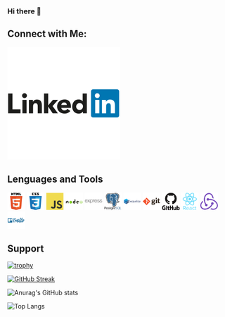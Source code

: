 ### Hi there 👋

<!--
**KailyKinG/KailyKinG** is a ✨ _special_ ✨ repository because its `README.md` (this file) appears on your GitHub profile.

Here are some ideas to get you started:

- 🔭 I’m currently working on ...
- 🌱 I’m currently learning ...
- 👯 I’m looking to collaborate on ...
- 🤔 I’m looking for help with ...
- 💬 Ask me about ...
- 📫 How to reach me: ...
- 😄 Pronouns: ...
- ⚡ Fun fact: ...
-->

## Connect with Me:
[Linkedin]: https://github.com/devicons/devicon/blob/master/icons/linkedin/linkedin-original-wordmark.svg "Logo Linkedin"
[![Linkedin][Linkedin]](https://www.linkedin.com/in/jorge-manuel-bravo-sep%C3%BAlveda-a63365175/)

<div align="left">
  <h2>Lenguages and Tools</h2>
  <div>
    <img src="https://github.com/devicons/devicon/blob/master/icons/html5/html5-original-wordmark.svg" title="HTML5" alt="HTML5" width="40" height="40" />
    <img src="https://github.com/devicons/devicon/blob/master/icons/css3/css3-original-wordmark.svg" title="CSS3" alt="CSS3" width="40" height="40" />
    <img src="https://github.com/devicons/devicon/blob/master/icons/javascript/javascript-original.svg" title="JAVASCRIPT" alt="JAVASCRIPT" width="40" height="40" />
    <img src="https://github.com/devicons/devicon/blob/master/icons/nodejs/nodejs-original-wordmark.svg" title="NODEJS" alt="NODEJS" width="40" height="40" />
    <img src="https://github.com/devicons/devicon/blob/master/icons/express/express-original-wordmark.svg" title="EXPRESS" alt="EXPRESS" width="40" height="40" />
    <img src="https://github.com/devicons/devicon/blob/master/icons/postgresql/postgresql-original-wordmark.svg" title="POSTGRESQL" alt="POSTGRESQL" width="40" height="40" />
    <img src="https://github.com/devicons/devicon/blob/master/icons/sequelize/sequelize-original-wordmark.svg" title="SEQUELIZE" alt="SEQUELIZE" width="40" height="40" />
    <img src="https://github.com/devicons/devicon/blob/master/icons/git/git-original-wordmark.svg" title="GIT" alt="GIT" width="40" height="40" />
    <img src="https://github.com/devicons/devicon/blob/master/icons/github/github-original-wordmark.svg" title="GITHUB" alt="GITHUB" width="40" height="40" />
    <img src="https://github.com/devicons/devicon/blob/master/icons/react/react-original-wordmark.svg" title="REACT" alt="REACT" width="40" height="40" />
    <img src="https://github.com/devicons/devicon/blob/master/icons/redux/redux-original.svg" title="REDUX" alt="REDUX" width="40" height="40" />
    <img src="https://github.com/devicons/devicon/blob/master/icons/trello/trello-plain-wordmark.svg" title="TRELLO" alt="TRELLO" width="40" height="40" />
  </div>
</div>



## Support

[![trophy](https://github-profile-trophy.vercel.app/?username=KailyKinG&theme=onedark)](https://github.com/ryo-ma/github-profile-trophy)

[![GitHub Streak](http://github-readme-streak-stats.herokuapp.com?user=KailyKinG&theme=merko&date_format=M%20j%5B%2C%20Y%5D)](https://git.io/streak-stats)

![Anurag's GitHub stats](https://github-readme-stats.vercel.app/api?username=KailyKinG&show_icons=true&theme=merko)

![Top Langs](https://github-readme-stats.vercel.app/api/top-langs/?username=KailyKinG)
